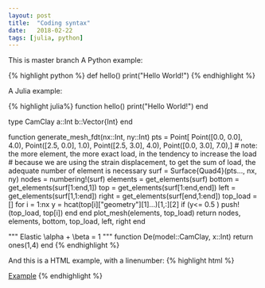```yaml
---
layout: post
title:  "Coding syntax"
date:   2018-02-22
tags: [julia, python]
---
```




This is master branch
A Python example:

{% highlight python %}
def hello()
  print("Hello World!")
{% endhighlight %}



A Julia example:

{% highlight julia%}
function hello()
  print("Hello World!")
end

type CamClay
  a::Int
  b::Vector{Int}
end


function generate_mesh_fdt(nx::Int, ny::Int)
    pts  =  Point[ 
                  Point([0.0, 0.0], 4.0),
                  Point([2.5, 0.0], 1.0),
                  Point([2.5, 3.0], 4.0),
                  Point([0.0, 3.0], 7.0),]
    # note: the more element, the more exact load, in the tendency to increase the load
    # because we are using the strain displacement, to get the sum of load, the adequate number of element is necessary
    surf     = Surface{Quad4}(pts..., nx, ny)
    nodes    = numbering!(surf)
    elements = get_elements(surf)
    bottom   = get_elements(surf[1:end,1])
    top      = get_elements(surf[1:end,end]) 
    left     = get_elements(surf[1,1:end])
    right    = get_elements(surf[end,1:end])
    top_load = []
    for i = 1:nx
        y = hcat(top[i]["geometry"][1]...)[1,:][2]
        if (y<= 0.5 )
            push!(top_load, top[i])
        end
    end
    plot_mesh(elements, top_load)
    return nodes, elements, bottom, top_load, left, right
end


"""
Elastic 
\alpha + \beta = 1
"""
function De(model::CamClay, x::Int)
  return ones(1,4)
end 
{% endhighlight %}

And this is a HTML example, with a linenumber:
{% highlight html %}

<html>
  <a href="example.com">Example</a>
</html>
{% endhighlight %}

